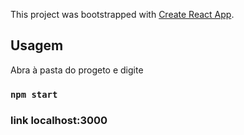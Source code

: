 This project was bootstrapped with [Create React App](https://github.com/facebook/create-react-app).

## Usagem

Abra à pasta do progeto e digite

### `npm start`

### link localhost:3000
